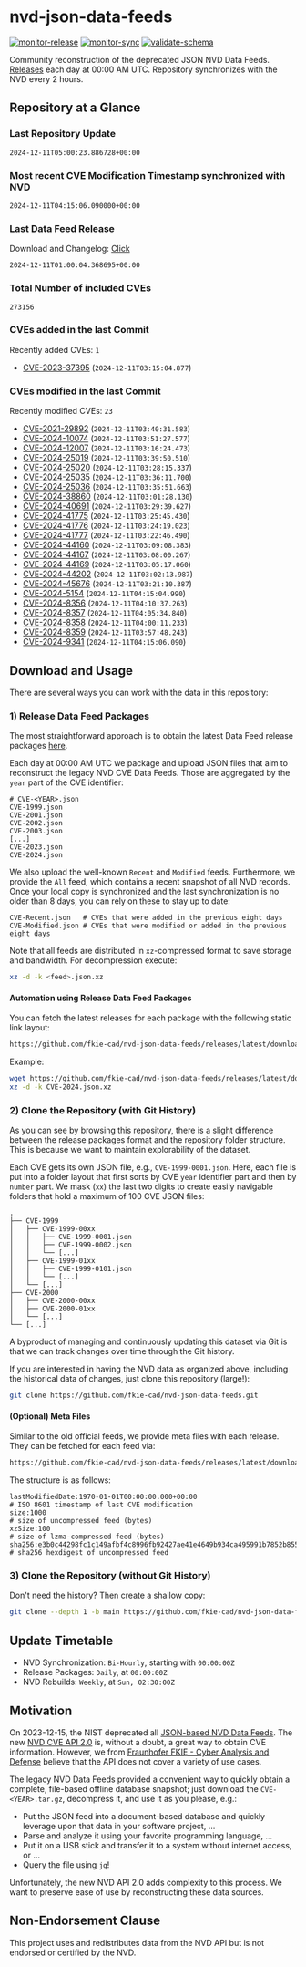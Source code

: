 # nvd-json-data-feeds

[![monitor-release](https://github.com/fkie-cad/nvd-json-data-feeds/actions/workflows/monitor_release.yml/badge.svg)](https://github.com/fkie-cad/nvd-json-data-feeds/actions/workflows/monitor_release.yml)
[![monitor-sync](https://github.com/fkie-cad/nvd-json-data-feeds/actions/workflows/monitor_sync.yml/badge.svg)](https://github.com/fkie-cad/nvd-json-data-feeds/actions/workflows/monitor_sync.yml)
[![validate-schema](https://github.com/fkie-cad/nvd-json-data-feeds/actions/workflows/validate_schema.yml/badge.svg)](https://github.com/fkie-cad/nvd-json-data-feeds/actions/workflows/validate_schema.yml)

Community reconstruction of the deprecated JSON NVD Data Feeds.
[Releases](https://github.com/fkie-cad/nvd-json-data-feeds/releases/latest) each day at 00:00 AM UTC.
Repository synchronizes with the NVD every 2 hours.

## Repository at a Glance

### Last Repository Update

```plain
2024-12-11T05:00:23.886728+00:00
```

### Most recent CVE Modification Timestamp synchronized with NVD

```plain
2024-12-11T04:15:06.090000+00:00
```

### Last Data Feed Release

Download and Changelog: [Click](https://github.com/fkie-cad/nvd-json-data-feeds/releases/latest)

```plain
2024-12-11T01:00:04.368695+00:00
```

### Total Number of included CVEs

```plain
273156
```

### CVEs added in the last Commit

Recently added CVEs: `1`

- [CVE-2023-37395](CVE-2023/CVE-2023-373xx/CVE-2023-37395.json) (`2024-12-11T03:15:04.877`)


### CVEs modified in the last Commit

Recently modified CVEs: `23`

- [CVE-2021-29892](CVE-2021/CVE-2021-298xx/CVE-2021-29892.json) (`2024-12-11T03:40:31.583`)
- [CVE-2024-10074](CVE-2024/CVE-2024-100xx/CVE-2024-10074.json) (`2024-12-11T03:51:27.577`)
- [CVE-2024-12007](CVE-2024/CVE-2024-120xx/CVE-2024-12007.json) (`2024-12-11T03:16:24.473`)
- [CVE-2024-25019](CVE-2024/CVE-2024-250xx/CVE-2024-25019.json) (`2024-12-11T03:39:50.510`)
- [CVE-2024-25020](CVE-2024/CVE-2024-250xx/CVE-2024-25020.json) (`2024-12-11T03:28:15.337`)
- [CVE-2024-25035](CVE-2024/CVE-2024-250xx/CVE-2024-25035.json) (`2024-12-11T03:36:11.700`)
- [CVE-2024-25036](CVE-2024/CVE-2024-250xx/CVE-2024-25036.json) (`2024-12-11T03:35:51.663`)
- [CVE-2024-38860](CVE-2024/CVE-2024-388xx/CVE-2024-38860.json) (`2024-12-11T03:01:28.130`)
- [CVE-2024-40691](CVE-2024/CVE-2024-406xx/CVE-2024-40691.json) (`2024-12-11T03:29:39.627`)
- [CVE-2024-41775](CVE-2024/CVE-2024-417xx/CVE-2024-41775.json) (`2024-12-11T03:25:45.430`)
- [CVE-2024-41776](CVE-2024/CVE-2024-417xx/CVE-2024-41776.json) (`2024-12-11T03:24:19.023`)
- [CVE-2024-41777](CVE-2024/CVE-2024-417xx/CVE-2024-41777.json) (`2024-12-11T03:22:46.490`)
- [CVE-2024-44160](CVE-2024/CVE-2024-441xx/CVE-2024-44160.json) (`2024-12-11T03:09:08.383`)
- [CVE-2024-44167](CVE-2024/CVE-2024-441xx/CVE-2024-44167.json) (`2024-12-11T03:08:00.267`)
- [CVE-2024-44169](CVE-2024/CVE-2024-441xx/CVE-2024-44169.json) (`2024-12-11T03:05:17.060`)
- [CVE-2024-44202](CVE-2024/CVE-2024-442xx/CVE-2024-44202.json) (`2024-12-11T03:02:13.987`)
- [CVE-2024-45676](CVE-2024/CVE-2024-456xx/CVE-2024-45676.json) (`2024-12-11T03:21:10.387`)
- [CVE-2024-5154](CVE-2024/CVE-2024-51xx/CVE-2024-5154.json) (`2024-12-11T04:15:04.990`)
- [CVE-2024-8356](CVE-2024/CVE-2024-83xx/CVE-2024-8356.json) (`2024-12-11T04:10:37.263`)
- [CVE-2024-8357](CVE-2024/CVE-2024-83xx/CVE-2024-8357.json) (`2024-12-11T04:05:34.840`)
- [CVE-2024-8358](CVE-2024/CVE-2024-83xx/CVE-2024-8358.json) (`2024-12-11T04:00:11.233`)
- [CVE-2024-8359](CVE-2024/CVE-2024-83xx/CVE-2024-8359.json) (`2024-12-11T03:57:48.243`)
- [CVE-2024-9341](CVE-2024/CVE-2024-93xx/CVE-2024-9341.json) (`2024-12-11T04:15:06.090`)


## Download and Usage

There are several ways you can work with the data in this repository:

### 1) Release Data Feed Packages

The most straightforward approach is to obtain the latest Data Feed release packages [here](https://github.com/fkie-cad/nvd-json-data-feeds/releases/latest).

Each day at 00:00 AM UTC we package and upload JSON files that aim to reconstruct the legacy NVD CVE Data Feeds.
Those are aggregated by the `year` part of the CVE identifier:

```
# CVE-<YEAR>.json
CVE-1999.json
CVE-2001.json
CVE-2002.json
CVE-2003.json
[...]
CVE-2023.json
CVE-2024.json
```

We also upload the well-known `Recent` and `Modified` feeds.
Furthermore, we provide the `All` feed, which contains a recent snapshot of all NVD records.
Once your local copy is synchronized and the last synchronization is no older than 8 days, you can rely on these to stay up to date:

```plain
CVE-Recent.json   # CVEs that were added in the previous eight days
CVE-Modified.json # CVEs that were modified or added in the previous eight days
```

Note that all feeds are distributed in `xz`-compressed format to save storage and bandwidth.
For decompression execute:

```sh
xz -d -k <feed>.json.xz
```

#### Automation using Release Data Feed Packages

You can fetch the latest releases for each package with the following static link layout:

```sh
https://github.com/fkie-cad/nvd-json-data-feeds/releases/latest/download/CVE-<YEAR>.json.xz
```

Example:

```sh
wget https://github.com/fkie-cad/nvd-json-data-feeds/releases/latest/download/CVE-2024.json.xz
xz -d -k CVE-2024.json.xz
```

### 2) Clone the Repository (with Git History)

As you can see by browsing this repository, there is a slight difference between the release packages format and the repository folder structure.
This is because we want to maintain explorability of the dataset.

Each CVE gets its own JSON file, e.g., `CVE-1999-0001.json`.
Here, each file is put into a folder layout that first sorts by CVE `year` identifier part and then by `number` part.
We mask (`xx`) the last two digits to create easily navigable folders that hold a maximum of 100 CVE JSON files:

```plain
.
├── CVE-1999
│   ├── CVE-1999-00xx
│   │   ├── CVE-1999-0001.json
│   │   ├── CVE-1999-0002.json
│   │   └── [...]
│   ├── CVE-1999-01xx
│   │   ├── CVE-1999-0101.json
│   │   └── [...]
│   └── [...]
├── CVE-2000
│   ├── CVE-2000-00xx
│   ├── CVE-2000-01xx
│   └── [...]
└── [...]
```

A byproduct of managing and continuously updating this dataset via Git is that we can track changes over time through the Git history.

If you are interested in having the NVD data as organized above, including the historical data of changes, just clone this repository (large!):

```sh
git clone https://github.com/fkie-cad/nvd-json-data-feeds.git
```

#### (Optional) Meta Files

Similar to the old official feeds, we provide meta files with each release. They can be fetched for each feed via:

```sh
https://github.com/fkie-cad/nvd-json-data-feeds/releases/latest/download/CVE-<YEAR>.meta
```

The structure is as follows:

```plain
lastModifiedDate:1970-01-01T00:00:00.000+00:00                          # ISO 8601 timestamp of last CVE modification
size:1000                                                               # size of uncompressed feed (bytes)
xzSize:100                                                              # size of lzma-compressed feed (bytes)
sha256:e3b0c44298fc1c149afbf4c8996fb92427ae41e4649b934ca495991b7852b855 # sha256 hexdigest of uncompressed feed
```

### 3) Clone the Repository (without Git History)

Don't need the history? Then create a shallow copy:

```sh
git clone --depth 1 -b main https://github.com/fkie-cad/nvd-json-data-feeds.git
```


## Update Timetable

* NVD Synchronization: `Bi-Hourly`, starting with `00:00:00Z`
* Release Packages: `Daily`, at `00:00:00Z`
* NVD Rebuilds: `Weekly`, at `Sun, 02:30:00Z`


## Motivation

On 2023-12-15, the NIST deprecated all [JSON-based NVD Data Feeds](https://nvd.nist.gov/vuln/data-feeds#divRetirementBanner-1).
The new [NVD CVE API 2.0](https://nvd.nist.gov/developers/vulnerabilities) is, without a doubt, a great way to obtain CVE information.
However, we from [Fraunhofer FKIE - Cyber Analysis and Defense](https://www.fkie.fraunhofer.de/en/departments/cad.html) believe that the API does not cover a variety of use cases.

The legacy NVD Data Feeds provided a convenient way to quickly obtain a complete, file-based offline database snapshot; just download the `CVE-<YEAR>.tar.gz`, decompress it, and use it as you please, e.g.:

- Put the JSON feed into a document-based database and quickly leverage upon that data in your software project, ...
- Parse and analyze it using your favorite programming language, ...
- Put it on a USB stick and transfer it to a system without internet access, or ...
- Query the file using `jq`!

Unfortunately, the new NVD API 2.0 adds complexity to this process.
We want to preserve ease of use by reconstructing these data sources.

## Non-Endorsement Clause

This project uses and redistributes data from the NVD API but is not endorsed or certified by the NVD.